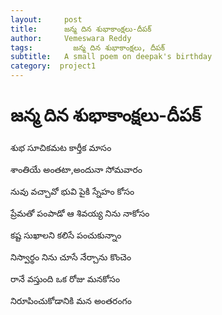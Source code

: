 ```yaml
---
layout:     post
title:      జన్మ దిన శుభాకాంక్షలు-దీపక్
author:     Vemeswara Reddy
tags: 		  జన్మ దిన శుభాకాంక్షలు, దీపక్
subtitle:  	A small poem on deepak's birthday
category:  project1
---
```

# జన్మ దిన శుభాకాంక్షలు-దీపక్

శుభ సూచికమట కార్తీక మాసం<br/>
 
శాంతియే అంతటా,అందునా సోమవారం<br/> 

నువు వచ్చావో భువి పైకి స్నేహం కోసం <br/>

ప్రేమతో పంపాడో ఆ శివయ్య నిను నాకోసం <br/>

కష్ట సుఖాలని కలిసే పంచుకున్నాం <br/>

నిస్వార్థం నిను చూసే నేర్చాను కొంచెం <br/>

రానే వస్తుంది ఒక రోజు మనకోసం <br/>

నిరూపించుకోడానికి మన అంతరంగం <br/>
